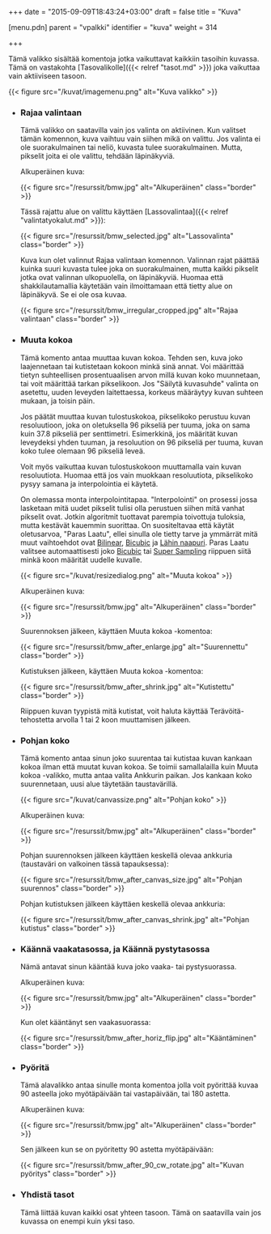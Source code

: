 +++
date = "2015-09-09T18:43:24+03:00"
draft = false
title = "Kuva"

[menu.pdn]
	parent = "vpalkki"
	identifier = "kuva"
	weight = 314

+++

Tämä valikko sisältää komentoja jotka vaikuttavat kaikkiin tasoihin kuvassa. Tämä on vastakohta [Tasovalikolle]({{< relref "tasot.md" >}}) joka vaikuttaa vain aktiiviseen tasoon.

{{< figure src="/kuvat/imagemenu.png" alt="Kuva valikko" >}}

*	### Rajaa valintaan

	Tämä valikko on saatavilla vain jos valinta on aktiivinen. Kun valitset tämän komennon, kuva vaihtuu vain siihen mikä on valittu. Jos valinta ei ole suorakulmainen tai 
	neliö, kuvasta tulee suorakulmainen. Mutta, pikselit joita ei ole valittu, tehdään läpinäkyviä.

	Alkuperäinen kuva:
	
	{{< figure src="/resurssit/bmw.jpg" alt="Alkuperäinen" class="border" >}}
	
	Tässä rajattu alue on valittu käyttäen [Lassovalintaa]({{< relref "valintatyokalut.md" >}}):
	
	{{< figure src="/resurssit/bmw_selected.jpg" alt="Lassovalinta" class="border" >}}
	
	Kuva kun olet valinnut Rajaa valintaan komennon. Valinnan rajat päättää kuinka suuri kuvasta tulee joka on suorakulmainen, mutta kaikki pikselit jotka ovat valinnan ulkopuolella, 
	on läpinäkyviä. Huomaa että shakkilautamallia käytetään vain ilmoittamaan että tietty alue on läpinäkyvä. Se ei ole osa kuvaa.
	
	{{< figure src="/resurssit/bmw_irregular_cropped.jpg" alt="Rajaa valintaan" class="border" >}}
	
*	### Muuta kokoa

	Tämä komento antaa muuttaa kuvan kokoa. Tehden sen, kuva joko laajennetaan tai kutistetaan kokoon minkä sinä annat. Voi määrittää tietyn suhteellisen prosentuaalisen arvon millä 
	kuvan koko muunnetaan, tai voit määrittää tarkan pikselikoon. Jos "Säilytä kuvasuhde" valinta on asetettu, uuden leveyden laitettaessa, korkeus määräytyy kuvan suhteen 
	mukaan, ja toisin päin.

	Jos päätät muuttaa kuvan tulostuskokoa, pikselikoko perustuu kuvan resoluutioon, joka on oletuksella 96 pikseliä per tuuma, joka on sama kuin 37.8 pikseliä per senttimetri. 
	Esimerkkinä, jos määrität kuvan leveydeksi yhden tuuman, ja resoluution on 96 pikseliä per tuuma, kuvan koko tulee olemaan 96 pikseliä leveä.
	
	Voit myös vaikuttaa kuvan tulostuskokoon muuttamalla vain kuvan resoluutiota. Huomaa että jos vain muokkaan resoluutiota, pikselikoko pysyy samana ja interpolointia ei käytetä.
	
	On olemassa monta interpolointitapaa. "Interpolointi" on prosessi jossa lasketaan mitä uudet pikselit tulisi olla perustuen siihen mitä vanhat pikselit ovat. Jotkin 
	algoritmit tuottavat parempia toivottuja tuloksia, mutta kestävät kauemmin suorittaa. On suositeltavaa että käytät oletusarvoa, "Paras Laatu", ellei sinulla ole tietty 
	tarve ja ymmärrät mitä muut vaihtoehdot ovat [Bilinear](http://en.wikipedia.org/wiki/Bilinear_interpolation"), 
	[Bicubic](http://en.wikipedia.org/wiki/Bicubic_interpolation) ja [Lähin naapuri](http://en.wikipedia.org/wiki/Nearest_neighbor_interpolation"). Paras Laatu 
	valitsee automaattisesti joko [Bicubic](http://en.wikipedia.org/wiki/Bilinear_interpolation") tai [Super Sampling](http://en.wikipedia.org/wiki/Super_sampling") 
	riippuen siitä minkä koon määrität uudelle kuvalle.
	
	{{< figure src="/kuvat/resizedialog.png" alt="Muuta kokoa" >}}
	
	Alkuperäinen kuva:
	
	{{< figure src="/resurssit/bmw.jpg" alt="Alkuperäinen" class="border" >}}
	
	Suurennoksen jälkeen, käyttäen Muuta kokoa -komentoa:
	
	{{< figure src="/resurssit/bmw_after_enlarge.jpg" alt="Suurennettu" class="border" >}}
	
	Kutistuksen jälkeen, käyttäen Muuta kokoa -komentoa:
	
	{{< figure src="/resurssit/bmw_after_shrink.jpg" alt="Kutistettu" class="border" >}}
	
	Riippuen kuvan tyypistä mitä kutistat, voit haluta käyttää Terävöitä-tehostetta arvolla 1 tai 2 koon muuttamisen jälkeen.
	
*	### Pohjan koko
	
	Tämä komento antaa sinun joko suurentaa tai kutistaa kuvan kankaan kokoa ilman että muutat kuvan kokoa. Se toimii samallalailla kuin Muuta kokoa -valikko, mutta antaa valita 
	Ankkurin paikan. Jos kankaan koko suurennetaan, uusi alue täytetään taustavärillä.
	
	{{< figure src="/kuvat/canvassize.png" alt="Pohjan koko" >}}
	
	Alkuperäinen kuva:
	
	{{< figure src="/resurssit/bmw.jpg" alt="Alkuperäinen" class="border" >}}
	
	Pohjan suurennoksen jälkeen käyttäen keskellä olevaa ankkuria (taustaväri on valkoinen tässä tapauksessa):
	
	{{< figure src="/resurssit/bmw_after_canvas_size.jpg" alt="Pohjan suurennos" class="border" >}}
	
	Pohjan kutistuksen jälkeen käyttäen keskellä olevaa ankkuria:
	
	{{< figure src="/resurssit/bmw_after_canvas_shrink.jpg" alt="Pohjan kutistus" class="border" >}}
	
*	### Käännä vaakatasossa, ja Käännä pystytasossa
	
	Nämä antavat sinun kääntää kuva joko vaaka- tai pystysuorassa.
	
	Alkuperäinen kuva:
	
	{{< figure src="/resurssit/bmw.jpg" alt="Alkuperäinen" class="border" >}}
	
	Kun olet kääntänyt sen vaakasuorassa:
	
	{{< figure src="/resurssit/bmw_after_horiz_flip.jpg" alt="Kääntäminen" class="border" >}}
		
*	### Pyöritä
	
	Tämä alavalikko antaa sinulle monta komentoa jolla voit pyörittää kuvaa 90 asteella joko myötäpäivään tai vastapäivään, tai 180 astetta.
	
	Alkuperäinen kuva:
	
	{{< figure src="/resurssit/bmw.jpg" alt="Alkuperäinen" class="border" >}}
	
	Sen jälkeen kun se on pyöritetty 90 astetta myötäpäivään:
	
	{{< figure src="/resurssit/bmw_after_90_cw_rotate.jpg" alt="Kuvan pyöritys" class="border" >}}
	
*	### Yhdistä tasot
	
	Tämä liittää kuvan kaikki osat yhteen tasoon. Tämä on saatavilla vain jos kuvassa on enempi kuin yksi taso.

